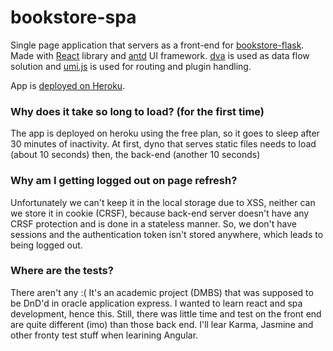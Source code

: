# bookstore-spa
Single page application that servers as a front-end for [bookstore-flask][1].
Made with [React][2] library and [antd][5] UI framework. [dva][3] is used as data flow solution and [umi.js][4] is used for routing and plugin handling. 

App is [deployed on Heroku][6].

[1]: https://github.com/adrianmisko/bookstore-flask
[2]: https://reactjs.org/
[3]: https://github.com/dvajs/dva
[4]: https://umijs.org/
[5]: https://ant.design/
[6]: https://bookstore-spa.herokuapp.com/


### Why does it take so long to load? (for the first time)
The app is deployed on heroku using the free plan, so it goes to sleep after 30 minutes of inactivity. At first, dyno that serves static files needs to load (about 10 seconds) then, the back-end (another 10 seconds)
### Why am I getting logged out on page refresh?
Unfortunately we can't keep it in the local storage due to XSS, neither can we store it in cookie (CRSF), because back-end server doesn't have any CRSF protection and is done in a stateless manner. So, we don't have sessions and the authentication token isn't stored anywhere, which leads to being logged out.
### Where are the tests?
There aren't any :( It's an academic project (DMBS) that was supposed to be DnD'd in oracle application express. I wanted to learn react and spa development, hence this. Still, there was little time and test on the front end are quite different (imo) than those back end. I'll lear Karma, Jasmine and other fronty test stuff when learining Angular.
